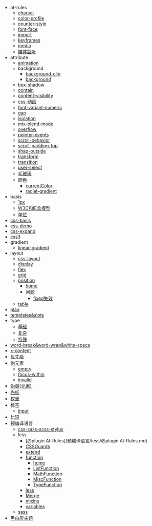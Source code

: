 * at-rules
  * [charset](at-rules/charset.md)
  * [color-profile](at-rules/color-profile.md)
  * [counter-style](at-rules/counter-style.md)
  * [font-face](at-rules/font-face.md)
  * [import](at-rules/import.md)
  * [keyframes](at-rules/keyframes.md)
  * [media](at-rules/media.md)
  * [媒体监听](at-rules/媒体监听.md)
* attribute
  * [animation](attribute/animation.md)
  * background
    * [background-clip](attribute/background/background-clip.md)
    * [background](attribute/background/background.md)
  * [box-shadow](attribute/box-shadow.md)
  * [contain](attribute/contain.md)
  * [content-visibility](attribute/content-visibility.md)
  * [css-动画](attribute/css-动画.md)
  * [font-variant-numeric](attribute/font-variant-numeric.md)
  * [gap](attribute/gap.md)
  * [isolation](attribute/isolation.md)
  * [mix-blend-mode](attribute/mix-blend-mode.md)
  * [overflow](attribute/overflow.md)
  * [pointer-events](attribute/pointer-events.md)
  * [scroll-behavior](attribute/scroll-behavior.md)
  * [scroll-padding-top](attribute/scroll-padding-top.md)
  * [shap-outside](attribute/shap-outside.md)
  * [transform](attribute/transform.md)
  * [transition](attribute/transition.md)
  * [user-select](attribute/user-select.md)
  * [毛玻璃](attribute/毛玻璃.md)
  * 颜色
    * [currentColor](attribute/颜色/currentColor.md)
    * [radial-gradient](attribute/颜色/radial-gradient.md)
* basis
  * [1px](basis/1px.md)
  * [W3C和IE盒模型](basis/W3C和IE盒模型.md)
  * [单位](basis/单位.md)
* [css-basis](css-basis.md)
* [css-demo](css-demo.md)
* [css-expand](css-expand.md)
* [css3](css3.md)
* gradient
  * [linear-gradient](gradient/linear-gradient.md)
* layout
  * [css-layout](layout/css-layout.md)
  * [display](layout/display.md)
  * [flex](layout/flex.md)
  * [grid](layout/grid.md)
  * [position](layout/position/index.md)
    * [home](layout/position/index.md)
    * 问题
      * [fixed失效](layout/position/问题/fixed失效.md)
  * [table](layout/table.md)
* [plan](plan.md)
* [templates&slots](templates&slots.md)
* type
  * [基础](type/基础.md)
  * [复杂](type/复杂.md)
  * [特殊](type/特殊.md)
* [word-break&word-wrap&white-space](word-break&word-wrap&white-space.md)
* [x-content](x-content.md)
* [优先级](优先级.md)
* 伪元素
  * [empty](伪元素/empty.md)
  * [focus-within](伪元素/focus-within.md)
  * [invalid](伪元素/invalid.md)
* [伪类(元素)](伪类(元素).md)
* [光标](光标.md)
* [权重](权重.md)
* 标签
  * [input](标签/input.md)
* [比较](比较.md)
* 预编译语言
  * [css-sass-scss-stylus](预编译语言/css-sass-scss-stylus.md)
  * less
    * [@plugin At-Rules](预编译语言/less/@plugin At-Rules.md)
    * [CSSGuards](预编译语言/less/CSSGuards.md)
    * [extend](预编译语言/less/extend.md)
    * [function](预编译语言/less/function/index.md)
      * [home](预编译语言/less/function/index.md)
      * [ListFunction](预编译语言/less/function/ListFunction.md)
      * [MathFunction](预编译语言/less/function/MathFunction.md)
      * [MiscFunction](预编译语言/less/function/MiscFunction.md)
      * [TypeFunction](预编译语言/less/function/TypeFunction.md)
    * [less](预编译语言/less/less.md)
    * [Merge](预编译语言/less/Merge.md)
    * [mixins](预编译语言/less/mixins.md)
    * [variables](预编译语言/less/variables.md)
  * [sass](预编译语言/sass.md)
* [黑白灰主题](黑白灰主题.md)
